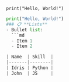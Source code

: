 `print("Hello, World!")`

```python
print("Hello, World!")
### 📋 **Lists**
- Bullet list:
  ```md
  - Item 1
  - Item 2 

| Name  | Skill  |
|-------|--------|
| Idris | Python |
| John  | JS     |
